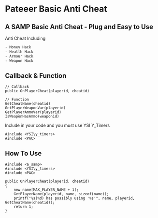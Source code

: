 # Pateeer Basic Anti Cheat

## A SAMP Basic Anti Cheat - Plug and Easy to Use

Anti Cheat Including
```bash
- Money Hack
- Health Hack
- Armour Hack
- Weapon Hack
```

## Callback & Function

```pawn
// Callback
public OnPlayerCheat(playerid, cheatid)

// Function
GetCheatName(cheatid)
GetPlayerWeaponVar(playerid)
GetPlayerAmmoVar(playerid)
IsWeaponHasAmmo(weaponid)
```

Include in your code and you must use YSI Y_Timers
```pawn
#include <YSI\y_timers>
#include <PAC>
```

## How To Use

```pawn
#include <a_samp>
#include <YSI\y_timers>
#include <PAC>

public OnPlayerCheat(playerid, cheatid)
{
    new name[MAX_PLAYER_NAME + 1];
    GetPlayerName(playerid, name, sizeof(name));
    printf("%s(%d) has possibly using '%s'", name, playerid, GetCheatName(cheatid));
    return 1;
}
````
